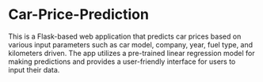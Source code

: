 # Car-Price-Prediction
This is a Flask-based web application that predicts car prices based on various input parameters such as car model, company, year, fuel type, and kilometers driven. The app utilizes a pre-trained linear regression model for making predictions and provides a user-friendly interface for users to input their data.
